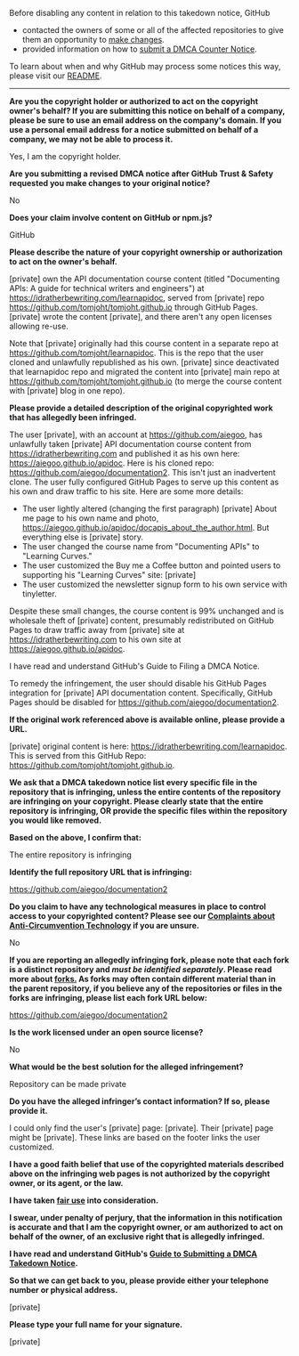 Before disabling any content in relation to this takedown notice, GitHub  
- contacted the owners of some or all of the affected repositories to give them an opportunity to [make changes](https://docs.github.com/en/github/site-policy/dmca-takedown-policy#a-how-does-this-actually-work).  
- provided information on how to [submit a DMCA Counter Notice](https://docs.github.com/en/articles/guide-to-submitting-a-dmca-counter-notice).  
  
To learn about when and why GitHub may process some notices this way, please visit our [README](https://github.com/github/dmca/blob/master/README.md#anatomy-of-a-takedown-notice).  
  
---  
  
**Are you the copyright holder or authorized to act on the copyright owner's behalf? If you are submitting this notice on behalf of a company, please be sure to use an email address on the company's domain. If you use a personal email address for a notice submitted on behalf of a company, we may not be able to process it.**  
  
Yes, I am the copyright holder.  
  
**Are you submitting a revised DMCA notice after GitHub Trust & Safety requested you make changes to your original notice?**  
  
No  
  
**Does your claim involve content on GitHub or npm.js?**  
  
GitHub  
  
**Please describe the nature of your copyright ownership or authorization to act on the owner's behalf.**  
  
[private] own the API documentation course content (titled "Documenting APIs: A guide for technical writers and engineers") at https://idratherbewriting.com/learnapidoc, served from [private] repo https://github.com/tomjoht/tomjoht.github.io through GitHub Pages. [private] wrote the content [private], and there aren't any open licenses allowing re-use.  
  
Note that [private] originally had this course content in a separate repo at https://github.com/tomjoht/learnapidoc. This is the repo that the user cloned and unlawfully republished as his own. [private] since deactivated that learnapidoc repo and migrated the content into [private] main repo at https://github.com/tomjoht/tomjoht.github.io (to merge the course content with [private] blog in one repo).  
  
**Please provide a detailed description of the original copyrighted work that has allegedly been infringed.**  
  
The user [private], with an account at https://github.com/aiegoo, has unlawfully taken [private] API documentation course content from https://idratherbewriting.com and published it as his own here: https://aiegoo.github.io/apidoc. Here is his cloned repo: https://github.com/aiegoo/documentation2. This isn't just an inadvertent clone. The user fully configured GitHub Pages to serve up this content as his own and draw traffic to his site. Here are some more details:  
  
* The user lightly altered (changing the first paragraph) [private] About me page to his own name and photo, https://aiegoo.github.io/apidoc/docapis_about_the_author.html. But everything else is [private] story.  
* The user changed the course name from "Documenting APIs" to "Learning Curves."  
* The user customized the Buy me a Coffee button and pointed users to supporting his "Learning Curves" site: [private]  
* The user customized the newsletter signup form to his own service with tinyletter.  
  
Despite these small changes, the course content is 99% unchanged and is wholesale theft of [private] content, presumably redistributed on GitHub Pages to draw traffic away from [private] site at https://idratherbewriting.com to his own site at https://aiegoo.github.io/apidoc.  
  
I have read and understand GitHub's Guide to Filing a DMCA Notice.  
  
To remedy the infringement, the user should disable his GitHub Pages integration for [private] API documentation content. Specifically, GitHub Pages should be disabled for https://github.com/aiegoo/documentation2.  
  
**If the original work referenced above is available online, please provide a URL.**  
  
[private] original content is here: https://idratherbewriting.com/learnapidoc. This is served from this GitHub Repo: https://github.com/tomjoht/tomjoht.github.io.  
  
**We ask that a DMCA takedown notice list every specific file in the repository that is infringing, unless the entire contents of the repository are infringing on your copyright. Please clearly state that the entire repository is infringing, OR provide the specific files within the repository you would like removed.**  
  
**Based on the above, I confirm that:**  
  
The entire repository is infringing  
  
**Identify the full repository URL that is infringing:**  
  
https://github.com/aiegoo/documentation2  
  
**Do you claim to have any technological measures in place to control access to your copyrighted content? Please see our <a href="https://docs.github.com/articles/guide-to-submitting-a-dmca-takedown-notice#complaints-about-anti-circumvention-technology">Complaints about Anti-Circumvention Technology</a> if you are unsure.**  
  
No  
  
**If you are reporting an allegedly infringing fork, please note that each fork is a distinct repository and <i>must be identified separately</i>. Please read more about <a href="https://docs.github.com/articles/dmca-takedown-policy#b-what-about-forks-or-whats-a-fork">forks.</a> As forks may often contain different material than in the parent repository, if you believe any of the repositories or files in the forks are infringing, please list each fork URL below:**  
  
https://github.com/aiegoo/documentation2  
  
**Is the work licensed under an open source license?**  
  
No  
  
**What would be the best solution for the alleged infringement?**  
  
Repository can be made private  
  
**Do you have the alleged infringer’s contact information? If so, please provide it.**  
  
I could only find the user's [private] page: [private]. Their [private] page might be [private]. These links are based on the footer links the user customized.  
  
**I have a good faith belief that use of the copyrighted materials described above on the infringing web pages is not authorized by the copyright owner, or its agent, or the law.**  
  
**I have taken <a href="https://www.lumendatabase.org/topics/22">fair use</a> into consideration.**  
  
**I swear, under penalty of perjury, that the information in this notification is accurate and that I am the copyright owner, or am authorized to act on behalf of the owner, of an exclusive right that is allegedly infringed.**  
  
**I have read and understand GitHub's <a href="https://docs.github.com/articles/guide-to-submitting-a-dmca-takedown-notice/">Guide to Submitting a DMCA Takedown Notice</a>.**  
  
**So that we can get back to you, please provide either your telephone number or physical address.**  
  
[private]  
  
**Please type your full name for your signature.**  
  
[private]  

